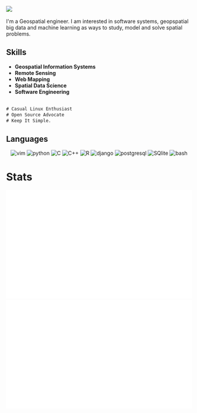 ![](https://komarev.com/ghpvc/?username=osundwajeff&label=ProfileViewers&color=brightgreen)

I'm a Geospatial engineer. I am interested in software systems, geopspatial big data and machine learning as ways to study, model and solve spatial problems.

## Skills
- **Geospatial Information Systems**
- **Remote Sensing**
- **Web Mapping**
- **Spatial Data Science**
- **Software Engineering**
## 

```
# Casual Linux Enthusiast
# Open Source Advocate
# Keep It Simple.

```

## Languages 
<p align="center">
  <img src="https://img.shields.io/badge/vim-239120?style=for-the-badge&logo=vim&logoColor=white" title="vim">
  <img src="https://img.shields.io/badge/Python-14354C?style=for-the-badge&logo=python&logoColor=white" title="python">
  <img src="https://img.shields.io/badge/C-00599C?style=for-the-badge&logo=c&logoColor=white" title="C">
  <img src="https://img.shields.io/badge/C%2B%2B-00599C?style=for-the-badge&logo=c%2B%2B&logoColor=white" title="C++">
  <img src="https://img.shields.io/badge/R-276DC3?style=for-the-badge&logo=r&logoColor=white" title="R">
  <img src="https://img.shields.io/badge/Django-092E20?style=for-the-badge&logo=django&logoColor=white" title="django">
  <img src="https://img.shields.io/badge/PostgreSQL-316192?style=for-the-badge&logo=postgresql&logoColor=white" title="postgresql">
  <img src="https://img.shields.io/badge/SQLite-07405E?style=for-the-badge&logo=sqlite&logoColor=white" title="SQlite">
  <img src="https://img.shields.io/badge/Shell_Script-121011?style=for-the-badge&logo=gnu-bash&logoColor=white" title="bash">
</p>

# Stats
<a href="https://github.com/osundwajeff/github-stats">

![](https://github.com/osundwajeff/github-stats/blob/master/generated/overview.svg)
![](https://github.com/osundwajeff/github-stats/blob/master/generated/languages.svg)

</a>
